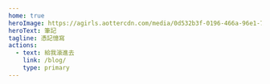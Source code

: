 ```yaml
---
home: true
heroImage: https://agirls.aottercdn.com/media/0d532b3f-0196-466a-96e1-7c6db56d0142.gif
heroText: 筆記
tagline: 憑記憶寫
actions:
  - text: 給我滾進去
    link: /blog/
    type: primary
---
```

